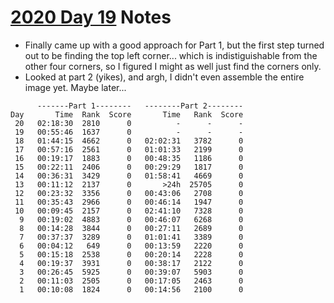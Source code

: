# [2020 Day 19](https://adventofcode.com/2020/day/19) Notes

* Finally came up with a good approach for Part 1, but the first step turned out to be finding the top left corner... which is indistiguishable from the other four corners, so I figured I might as well just find the corners only.
* Looked at part 2 (yikes), and argh, I didn't even assemble the entire image yet. Maybe later...

```
      -------Part 1--------   --------Part 2--------
Day       Time  Rank  Score       Time   Rank  Score
 20   02:18:30  2810      0          -      -      -
 19   00:55:46  1637      0          -      -      -
 18   01:44:15  4662      0   02:02:31   3782      0
 17   00:57:16  2561      0   01:01:33   2199      0
 16   00:19:17  1883      0   00:48:35   1186      0
 15   00:22:11  2406      0   00:29:29   1817      0
 14   00:36:31  3429      0   01:58:41   4669      0
 13   00:11:12  2137      0       >24h  25705      0
 12   00:23:32  3356      0   00:43:06   2708      0
 11   00:35:43  2966      0   00:46:14   1947      0
 10   00:09:45  2157      0   02:41:10   7328      0
  9   00:19:02  4883      0   00:46:07   6268      0
  8   00:14:28  3844      0   00:27:11   2689      0
  7   00:37:37  3289      0   01:01:41   3389      0
  6   00:04:12   649      0   00:13:59   2220      0
  5   00:15:18  2538      0   00:20:14   2228      0
  4   00:19:37  3931      0   00:38:17   2122      0
  3   00:26:45  5925      0   00:39:07   5903      0
  2   00:11:03  2505      0   00:17:05   2463      0
  1   00:10:08  1824      0   00:14:56   2100      0
```
